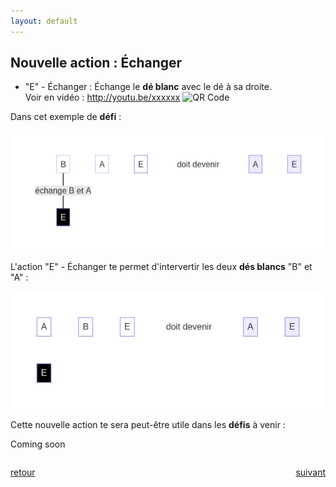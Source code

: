 ```yaml
---
layout: default
---
```


<div markdown="1">

## Nouvelle action : Échanger

* "E" - Échanger : Échange le **dé blanc** avec le dé à sa droite.  
    Voir en vidéo : http://youtu.be/xxxxxx ![QR Code](https://via.placeholder.com/50)  

Dans cet exemple de **défi** :

![](assets/e1.png)

L'action "E" - Échanger te permet d'intervertir les deux **dés blancs** "B" et "A" :

![](assets/e2.png)

</div>

<div markdown="1">

Cette nouvelle action te sera peut-être utile dans les **défis** à venir :

Coming soon

</div>

<div markdown="1" style="grid-column: 1 / -1; display: flex; justify-content: space-between">

[retour](./8)

[suivant](./10)

</div>
